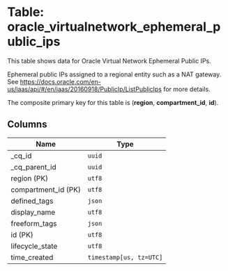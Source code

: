 # Table: oracle_virtualnetwork_ephemeral_public_ips

This table shows data for Oracle Virtual Network Ephemeral Public IPs.

Ephemeral public IPs assigned to a regional entity such as a NAT gateway.
See https://docs.oracle.com/en-us/iaas/api/#/en/iaas/20160918/PublicIp/ListPublicIps for more details.

The composite primary key for this table is (**region**, **compartment_id**, **id**).

## Columns

| Name          | Type          |
| ------------- | ------------- |
|_cq_id|`uuid`|
|_cq_parent_id|`uuid`|
|region (PK)|`utf8`|
|compartment_id (PK)|`utf8`|
|defined_tags|`json`|
|display_name|`utf8`|
|freeform_tags|`json`|
|id (PK)|`utf8`|
|lifecycle_state|`utf8`|
|time_created|`timestamp[us, tz=UTC]`|